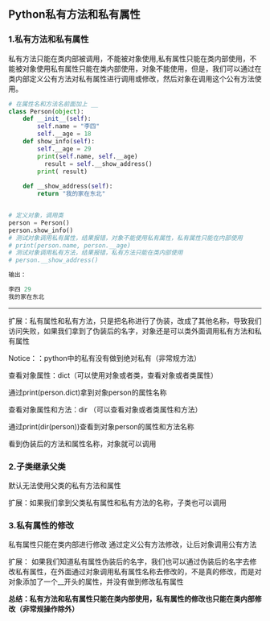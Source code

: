 ## Python私有方法和私有属性

### 1.私有方法和私有属性

私有方法只能在类内部被调用，不能被对象使用,私有属性只能在类内部使用，不能被对象使用私有属性只能在类内部使用，对象不能使用，但是，我们可以通过在类内部定义公有方法对私有属性进行调用或修改，然后对象在调用这个公有方法使用。

```python
# 在属性名和方法名前面加上 __
class Person(object):
    def __init__(self):
        self.name = "李四"
        self.__age = 18
    def show_info(self):
        self.__age = 29
        print(self.name, self.__age)
    	  result = self.__show_address()
   	    print( result)
  
    def __show_address(self):
  	    return "我的家在东北"


# 定义对象，调用类
person = Person()
person.show_info()
# 测试对象调用私有属性，结果报错，对象不能使用私有属性，私有属性只能在内部使用
# print(person.name, person.__age)
# 测试对象调用私有方法，结果报错，私有方法只能在类内部使用
# person.__show_address()

输出：

李四 29
我的家在东北
```

***

扩展：私有属性和私有方法，只是把名称进行了伪装，改成了其他名称，导致我们访问失败，如果我们拿到了伪装后的名字，对象还是可以类外面调用私有方法和私有属性

Notice：：python中的私有没有做到绝对私有（非常规方法）

查看对象属性：dict（可以使用对象或者类，查看对象或者类属性）

通过print(person.dict)拿到对象person的属性名称

查看对象属性和方法：dir （可以查看对象或者类属性和方法）

通过print(dir(person))查看到对象person的属性和方法名称

看到伪装后的方法和属性名称，对象就可以调用

### 2.子类继承父类

默认无法使用父类的私有方法和属性

扩展：如果我们拿到父类私有属性和私有方法的名称，子类也可以调用

### 3.私有属性的修改

私有属性只能在类内部进行修改
通过定义公有方法修改，让后对象调用公有方法

扩展：
如果我们知道私有属性伪装后的名字，我们也可以通过伪装后的名字去修改私有属性，在外面通过对象调用私有属性名称去修改的，不是真的修改，而是对对象添加了一个__开头的属性，并没有做到修改私有属性

**总结：私有方法和私有属性只能在类内部使用，私有属性的修改也只能在类内部修改（非常规操作除外）**

